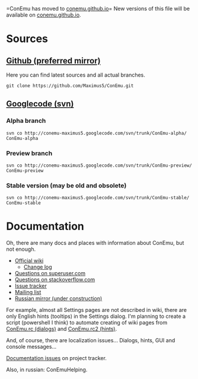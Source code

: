 ﻿=ConEmu has moved to [conemu.github.io](http://conemu.github.io/)=
New versions of this file will be available on [conemu.github.io](http://conemu.github.io/en/Source.html).

# Sources #

## [Github (preferred mirror)](https://github.com/Maximus5/ConEmu) ##
Here you can find latest sources and all actual branches.
```
git clone https://github.com/Maximus5/ConEmu.git
```

## [Googlecode (svn)](https://code.google.com/p/conemu-maximus5/source/checkout) ##
### Alpha branch ###
```
svn co http://conemu-maximus5.googlecode.com/svn/trunk/ConEmu-alpha/ ConEmu-alpha
```
### Preview branch ###
```
svn co http://conemu-maximus5.googlecode.com/svn/trunk/ConEmu-preview/ ConEmu-preview
```
### Stable version (may be old and obsolete) ###
```
svn co http://conemu-maximus5.googlecode.com/svn/trunk/ConEmu-stable/ ConEmu-stable
```

# Documentation #
Oh, there are many docs and places with information about ConEmu, but not enough.

  * [Official wiki](http://conemu.github.io/en/TableOfContents.html)
    * [Change log](http://conemu.github.io/en/Whats_New.html)
  * [Questions on superuser.com](http://superuser.com/questions/tagged/conemu)
  * [Questions on stackoverflow.com](http://stackoverflow.com/questions/tagged/conemu)
  * [Issue tracker](https://code.google.com/p/conemu-maximus5/issues/list?can=1&q=&sort=-id+-id&colspec=ID+Stars+Type+Status+Modified+Reporter+Summary&cells=tiles)
  * [Mailing list](http://groups.google.com/group/conemu_ml)
  * [Russian mirror (under construction)](http://www.conemu.ru/)

For example, almost all Settings pages are not described in wiki, there are only
English hints (tooltips) in the Settings dialog. I'm planning to create a script
(powershell I think) to automate creating of wiki pages from
[ConEmu.rc (dialogs)](https://github.com/Maximus5/ConEmu/blob/alpha/src/ConEmu/ConEmu.rc)
and
[ConEmu.rc2 (hints)](https://github.com/Maximus5/ConEmu/blob/alpha/src/ConEmu/ConEmu.rc2).

And, of course, there are localization issues... Dialogs, hints, GUI and console messages...

[Documentation issues](https://code.google.com/p/conemu-maximus5/issues/list?can=1&q=Type%3DDocumentation+&sort=-modified) on project tracker.

Also, in russian: ConEmuHelping.